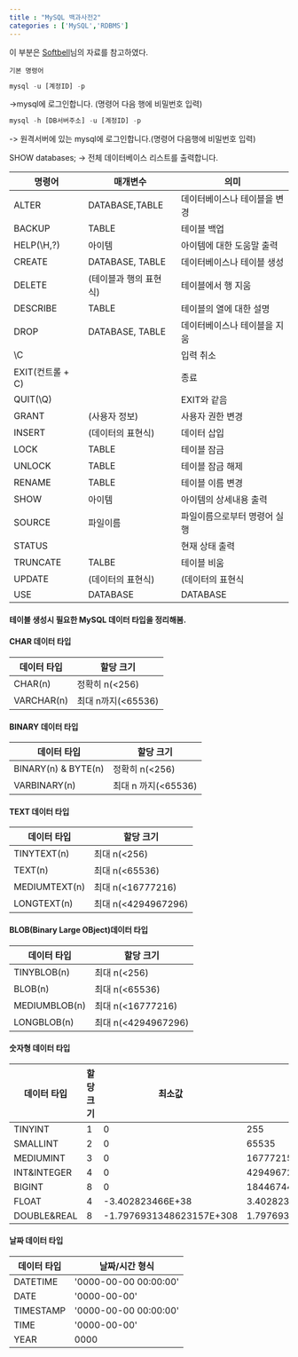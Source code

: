 ```yaml
---
title : "MySQL 백과사전2"
categories : ['MySQL','RDBMS']
---
```


이 부분은 [Softbell](https://blog.softbell.net/435)님의 자료를 참고하였다.

`기본 명령어`

``` SQL
mysql -u [계정ID] -p
```
->mysql에 로그인합니다. (명령어 다음 행에 비밀번호 입력)

``` SQL
mysql -h [DB서버주소] -u [계정ID] -p
```
-> 원격서버에 있는 mysql에 로그인합니다.(명령어 다음행에 비밀번호 입력)

SHOW databases; -> 전체 데이터베이스 리스트를 출력합니다. 

|명령어|매개변수|의미|
|-|-|-|
|ALTER|DATABASE,TABLE|데이터베이스나 테이블을 변경|
|BACKUP|TABLE|테이블 백업|
|HELP(\H,\?)|아이템|아이템에 대한 도움말 출력|
|CREATE|DATABASE, TABLE|데이터베이스나 테이블 생성|
|DELETE|(테이블과 행의 표현식)|테이블에서 행 지움|
|DESCRIBE|TABLE|테이블의 열에 대한 설명|
|DROP|DATABASE, TABLE|데이터베이스나 테이블을 지움|
|\C||입력 취소|
|EXIT(컨트롤 + C)||종료|
|QUIT(\Q)||EXIT와 같음|
|GRANT|(사용자 정보)|사용자 권한 변경|
|INSERT|(데이터의 표현식)|데이터 삽입|
|LOCK|TABLE|테이블 잠금|
|UNLOCK|TABLE|테이블 잠금 해제|
|RENAME|TABLE|테이블 이름 변경|
|SHOW|아이템|아이템의 상세내용 출력|
|SOURCE|파일이름|파일이름으로부터 명령어 실행|
|STATUS||현재 상태 출력|
|TRUNCATE|TALBE|테이블 비움|
|UPDATE|(데이터의 표현식)|(데이터의 표현식|기존의 기록을 갱신|
|USE|DATABASE|DATABASE|데이터베이스 사용|


#### 테이블 생성시 필요한 MySQL 데이터 타입을 정리해봄.

#### CHAR 데이터 타입
|데이터 타입|할당 크기|
|-|-|
|CHAR(n)|정확히 n(<256)|
|VARCHAR(n)|최대 n까지(<65536)|

#### BINARY 데이터 타입
|데이터 타입|할당 크기|
|-|-|
|BINARY(n) & BYTE(n)|정확히 n(<256)|
|VARBINARY(n)|최대 n 까지(<65536)|

#### TEXT 데이터 타입
|데이터 타입|할당 크기|
|-|-|
|TINYTEXT(n)|최대 n(<256)|
|TEXT(n)|최대 n(<65536)|
|MEDIUMTEXT(n)|최대 n(<16777216)|
|LONGTEXT(n)|최대 n(<4294967296)|

#### BLOB(Binary Large OBject)데이터 타입
|데이터 타입|할당 크기|
|-|-|
|TINYBLOB(n)|최대 n(<256)|
|BLOB(n)|최대 n(<65536)|
|MEDIUMBLOB(n)|최대 n(<16777216)|
|LONGBLOB(n)|최대 n(<4294967296)|

#### 숫자형 데이터 타입
|데이터 타입|할당 크기|최소값|최대값|
|-|-|-|-|
|TINYINT|1|0|255|
|SMALLINT|2|0|65535|
|MEDIUMINT|3|0|16777215|
|INT&INTEGER|4|0|42949672295|
|BIGINT|8|0|18446744073709551615|
|FLOAT|4|-3.402823466E+38|3.402823466E+38|
|DOUBLE&REAL|8|-1.7976931348623157E+308|1.7976931348623157E+308|

#### 날짜 데이터 타입
|데이터 타입 |날짜/시간 형식|
|-|-|
|DATETIME|'0000-00-00 00:00:00'|
|DATE|'0000-00-00'|
|TIMESTAMP|'0000-00-00 00:00:00'|
|TIME|'0000-00-00'|
|YEAR|0000|